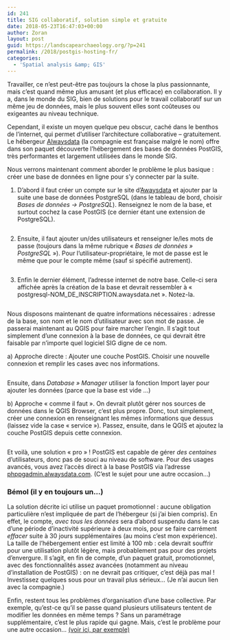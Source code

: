 ```yaml
---
id: 241
title: SIG collaboratif, solution simple et gratuite
date: 2018-05-23T16:47:03+00:00
author: Zoran
layout: post
guid: https://landscapearchaeology.org/?p=241
permalink: /2018/postgis-hosting-fr/
categories:
  - 'Spatial analysis &amp; GIS'
---
```

Travailler, ce n’est peut-être pas toujours la chose la plus passionnante, mais c’est quand même plus amusant (et plus efficace) en collaboration. Il y a, dans le monde du SIG, bien de solutions pour le travail collaboratif sur un même jeu de données, mais le plus souvent elles sont coûteuses ou exigeantes au niveau technique.

Cependant, il existe un moyen quelque peu obscur, caché dans le benthos de l’internet, qui permet d’utiliser l’architecture collaborative – gratuitement. Le hébergeur <a href="http://www.alwaysdata.com">Alwaysdata</a> (la compagnie est française malgré le nom) offre dans son paquet découverte l’hébergement des bases de données PostGIS, très performantes et largement utilisées dans le monde SIG.

Nous verrons maintenant comment aborder le problème le plus basique : créer une base de données en ligne pour s’y connecter par la suite.

1) D’abord il faut créer un compte sur le site d’<a href="https://www.alwaysdata.com">Awaysdata</a> et ajouter par la suite une base de données PostgreSQL (dans le tableau de bord, choisir <em>Bases de données -> PostgreSQL</em>). Renseignez le nom de la base, et surtout cochez la case PostGIS (ce dernier étant une extension de PostgreSQL).

<img src="https://3.bp.blogspot.com/-ILewq8u2xjo/Wgc4hQjFeGI/AAAAAAAAA3Y/ETSfd78twOAI5e59-mAiyrSLhZXoqbtcwCEwYBhgL/s1600/alwaysdata1.jpg" alt="" />

2) Ensuite, il faut ajouter un/des utilisateurs et renseigner le/les mots de passe (toujours dans la même rubrique « <em>Bases de données » PostgreSQL</em> »). Pour l’utilisateur-propriétaire, le mot de passe est le même que pour le compte même (sauf si spécifié autrement).

<img src="https://2.bp.blogspot.com/-2O81PYVwyfI/Wgc4hvhUMpI/AAAAAAAAA3c/MRLGUBgtr1I6JfhBqA_lnG5BgqtLOATdQCEwYBhgL/s1600/alwaysdata2.jpg" alt="" />

3) Enfin le dernier élément, l’adresse internet de notre base. Celle-ci sera affichée après la création de la base et devrait ressembler à « postgresql-NOM&#95;DE&#95;INSCRIPTION.awaysdata.net ». Notez-la.

<img src="https://4.bp.blogspot.com/-SDAz6Jj3qP4/Wgc4iKyOzAI/AAAAAAAAA3g/zNWVL3FtFwoGOhXs7FePqkHjb7QLmKp0wCEwYBhgL/s1600/alwaysdata3.jpg" alt="" />

Nous disposons maintenant de quatre informations nécessaires : adresse de la base, son nom et le nom d’utilisateur avec son mot de passe. Je passerai maintenant au QGIS pour faire marcher l’engin. Il s’agit tout simplement d’une connexion à la base de données, ce qui devrait être faisable par n’importe quel logiciel SIG digne de ce nom.

a) Approche directe : Ajouter une couche PostGIS. Choisir une nouvelle connexion et remplir les cases avec nos informations.

<img src="https://4.bp.blogspot.com/-aSSUh2iNjCk/Wgc4g52MNJI/AAAAAAAAA3Q/g9m1tsyw3s8CSrnqf6B9DCR0BhJObti-wCEwYBhgL/s1600/QGIS1.jpg" alt="" />

Ensuite, dans <em>Database » Manager</em> utiliser la fonction Import layer pour ajouter les données (parce que la base est vide …)

b) Approche « comme il faut ». On devrait plutôt gérer nos sources de données dans le QGIS Browser, c’est plus propre. Donc, tout simplement, créer une connexion en renseignant les mêmes informations que dessus (laissez vide la case « service »). Passez, ensuite, dans le QGIS et ajoutez la couche PostGIS depuis cette connexion.

<img src="https://2.bp.blogspot.com/-BP60yCMS9i0/Wgc4hC94feI/AAAAAAAAA3o/6B9uRWCT0z8eFG8qstK9VzpV5yQXAKxrwCEwYBhgL/s1600/QGIS2.jpg" alt="" />

Et voilà, une solution « pro » ! PostGIS est capable de gérer <em>des centaines</em> d’utilisateurs, donc pas de souci au niveau de software. Pour des usages avancés, vous avez l’accès direct à la base PostGIS via l’adresse <a href="https://phppgadmin.alwaysdata.com/">phppgadmin.alwaysdata.com</a>. (C’est le sujet pour une autre occasion…)

<h3>Bémol (il y en toujours un…)</h3>

La solution décrite ici utilise un paquet promotionnel : aucune obligation particulière n’est impliquée de part de l’hébergeur (si j’ai bien compris). En effet, le compte, <em>avec tous les données</em> sera d’abord suspendu dans le cas d’une période d’inactivité supérieure à deux mois, pour se faire carrément <em>effacer</em> suite à 30 jours supplémentaires (au moins c’est mon expérience). La taille de l’hébergement entier est limité à 100 mb : cela devrait souffrir pour une utilisation plutôt légère, mais probablement pas pour des projets d’envergure. Il s’agit, en fin de compte, d’un paquet gratuit, promotionnel, avec des fonctionnalités assez avancées (notamment au niveau d’installation de PostGIS) : on ne devrait pas critiquer, c’est déjà pas mal ! Investissez quelques sous pour un travail plus sérieux… (Je n’ai aucun lien avec la compagnie.)

Enfin, restent tous les problèmes d’organisation d’une base collective. Par exemple, qu’est-ce qu’il se passe quand plusieurs utilisateurs tentent de modifier les données en même temps ? Sans un paramétrage supplémentaire, c’est le plus rapide qui gagne. Mais, c’est le problème pour une autre occasion… <a href="http://workshops.boundlessgeo.com/postgis-intro/history_tracking.html">(voir ici, par exemple)</a>